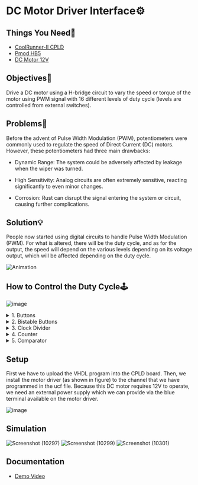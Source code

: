 # DC Motor Driver Interface⚙️

## Things You Need🎒
- <a href="https://www.xilinx.com/publications/products/cpld/coolrunnerii-product-brief.pdf"> CoolRunner-II CPLD </a>
- <a href="https://digilent.com/reference/pmod/pmodhb5/reference-manual?redirect=1"> Pmod HB5 </a>
- <a href="https://digilent.com/shop/dc-motor-gearbox-1-19-gear-ratio-custom-12v-motor-designed-for-digilent-robot-kits/"> DC Motor 12V </a>

## Objectives🎯
Drive a DC motor using a H-bridge circuit to vary the speed or torque of the motor using PWM signal with 16 different levels of duty cycle (levels are controlled from external switches).

## Problems🚨
Before the advent of Pulse Width Modulation (PWM), potentiometers were commonly used to regulate the speed of Direct Current (DC) motors. However, these potentiometers had three main drawbacks:

- Dynamic Range: The system could be adversely affected by leakage when the wiper was turned.

- High Sensitivity: Analog circuits are often extremely sensitive, reacting significantly to even minor changes.

- Corrosion: Rust can disrupt the signal entering the system or circuit, causing further complications.

## Solution💡
People now started using digital circuits to handle Pulse Width Modulation (PWM). For what is altered, there will be the duty cycle, and as for the output, the speed will depend on the various levels depending on its voltage output, which will be affected depending on the duty cycle.

![Animation](https://github.com/kev-nat/DC-Motor-Driver-Interface/assets/97384711/58d82f5f-f5f7-4bea-85d6-762e97fb357e)

## How to Control the Duty Cycle🕹️
![image](https://github.com/kev-nat/DC-Motor-Driver-Interface/assets/97384711/1115b11c-30ee-4467-af3b-52cdcea37e06)

<details>
<summary> 1. Buttons </summary>
  There will be 2 buttons of which will be used in the CoolRunner-II CPLD to change the PWM of the DC motor. One of the buttons will allow the speed to accelerate, and the other will reset the system.

  ![image](https://github.com/kev-nat/DC-Motor-Driver-Interface/assets/97384711/80056a4f-db29-4b28-9306-704853b2eb92)
  
</details>

<details>
<summary> 2. Bistable Buttons </summary>
On the bistable button, there are 3 inputs from the button, a clock divider output, and a reset. The output button will then be used to control the PWM for the DC motor. In this bistable button there are two states where the button is pressed and the button is not pressed. If the button is pressed, there will be output 1, if not pressed, the output will be 0. The output of the bistable button will be connected to the clock enable input on counter A.

![image](https://github.com/kev-nat/DC-Motor-Driver-Interface/assets/97384711/2df596d0-19fe-4c8e-9b6a-72c9eecbd977)
  
</details>

<details>
<summary> 3. Clock Divider </summary>
Clock Divider has 2 inputs, namely the MHz clock taken from CoolRunner-II CPLD and Reset. And ClockDivOut works to divide the clock signal. The clock divider will divide the clock from the input so that the
output of the clock is not speed and will be around 2KHz to drive the DC motor. Within the Clock divider, 2 signals are created, the counter as integers 1 to 4000 inside the counter, and the tmp signal which is coupled to the ClockDivOut output. In the Clock Divider process, the clock that gets the input from will make the counter inside the Clock divider go up to 2000, where then the output will give a high signal until the counter is at 4000, reset to 1, and at the same time make the output low.

![image](https://github.com/kev-nat/DC-Motor-Driver-Interface/assets/97384711/6d107d64-1a21-44c6-b79c-7592f6af0c23)
  
</details>

<details>
<summary> 4. Counter </summary>
  
  Counter A:
  Each time Counter A gets from the pressed button, the signal connected to the output will add 1 bit up to 1111. If the output is 1111 and the button is pressed, the output will return to 0000. But, if the     reset button is pressed, the counter will return to 0000.
  
  Counter B
  Each time Counter B gets input from the clock divider, the output signal will add 1 bit up to 1111. Once the output reaches 1111, the counter will then flip to 0000 and repeat as long as there is an input clock. If the reset button is pressed, the counter will return to 0000.

![image](https://github.com/kev-nat/DC-Motor-Driver-Interface/assets/97384711/94218d8d-ddf0-4c8a-80e5-564235a9e957)

</details>

<details>
<summary> 5. Comparator </summary>
The comparator compares the output of Counter A and Counter B to get the PWM. Inside, the process is that if the output of Counter A is greater than Counter B, it means that the comparator will give a high output, otherwise the output will be low. The comparator can compare the 2 comparators because both counters A and B are connected to the same clock divider, and the 2 output counters will give the same output every second. Since both counters are 4 bit equal, there will be 16 different speed levels.

![image](https://github.com/kev-nat/DC-Motor-Driver-Interface/assets/97384711/8aeb00d4-dd62-48a0-a684-e0c0c2b4729a)
  
</details>

## Setup
First we have to upload the VHDL program into the CPLD board. Then, we install the motor driver (as shown in figure) to the channel that we have programmed in the ucf file. Because this DC motor requires 12V to operate, we need an external power supply which we can provide via the blue terminal available on the motor driver.

![image](https://github.com/kev-nat/DC-Motor-Driver-Interface/assets/97384711/3d5bba2f-3c62-4fa6-8b05-2a55a8e6b15a)

## Simulation
![Screenshot (10297)](https://github.com/kev-nat/DC-Motor-Driver-Interface/assets/97384711/1ba625bb-fea6-4161-9da8-c6bd34eded3d)
![Screenshot (10299)](https://github.com/kev-nat/DC-Motor-Driver-Interface/assets/97384711/e2ca6250-2e20-4e2e-bbc7-2c427e4ed9fc)
![Screenshot (10301)](https://github.com/kev-nat/DC-Motor-Driver-Interface/assets/97384711/335935bb-daba-47e7-bca7-6612559091fe)

## Documentation
- <a href="https://youtube.com/shorts/nYx9Fdc90hw"> Demo Video </a>
